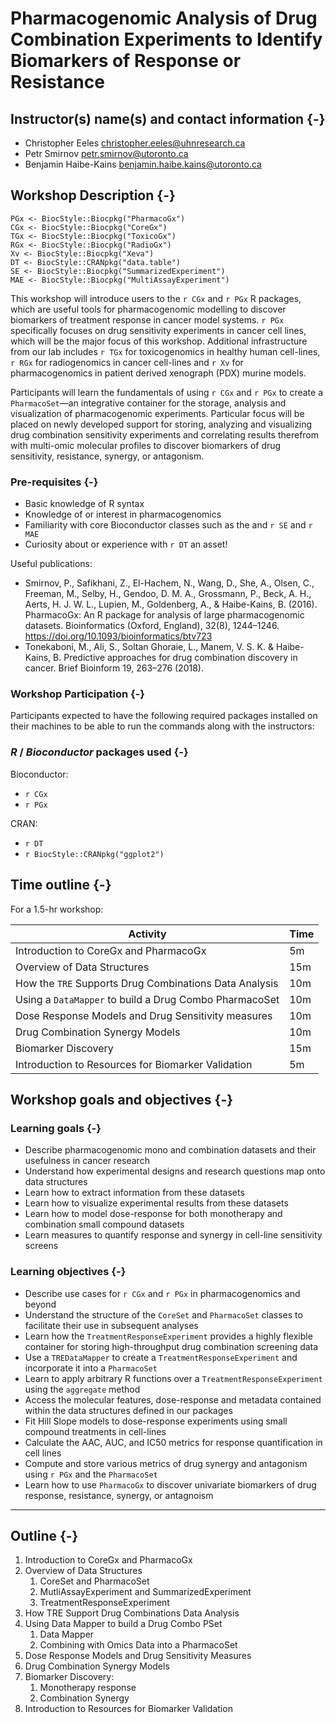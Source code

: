 # Pharmacogenomic Analysis of Drug Combination Experiments to Identify Biomarkers of Response or Resistance

## Instructor(s) name(s) and contact information {-}

* Christopher Eeles <christopher.eeles@uhnresearch.ca>
* Petr Smirnov <petr.smirnov@utoronto.ca>
* Benjamin Haibe-Kains <benjamin.haibe.kains@utoronto.ca>

## Workshop Description {-}

<!-- Alias package links -->

```{r eval=TRUE, echo=FALSE}
PGx <- BiocStyle::Biocpkg("PharmacoGx")
CGx <- BiocStyle::Biocpkg("CoreGx")
TGx <- BiocStyle::Biocpkg("ToxicoGx")
RGx <- BiocStyle::Biocpkg("RadioGx")
Xv <- BiocStyle::Biocpkg("Xeva")
DT <- BiocStyle::CRANpkg("data.table")
SE <- BiocStyle::Biocpkg("SummarizedExperiment")
MAE <- BiocStyle::Biocpkg("MultiAssayExperiment")
```

This workshop will introduce users to the `r CGx` and
`r PGx` R packages, which are useful tools for
pharmacogenomic modelling to discover biomarkers of treatment response in cancer
model systems. `r PGx` specifically focuses on
drug sensitivity experiments in cancer cell lines, which will be the major
focus of this workshop. Additional infrastructure from our lab includes
`r TGx` for toxicogenomics in healthy human
cell-lines, `r RGx` for
radiogenomics in cancer cell-lines and `r Xv` for
pharmacogenomics in patient derived xenograph (PDX) murine models.

Participants will learn the fundamentals of using `r CGx`
and `r PGx` to create a `PharmacoSet`&mdash;an
integrative container for the storage, analysis and visualization of
pharmacogenomic experiments. Particular focus will be placed
on newly developed support for storing, analyzing and visualizing drug
combination sensitivity experiments and correlating results therefrom
with multi-omic molecular profiles to discover biomarkers of drug sensitivity,
resistance, synergy, or antagonism.

### Pre-requisites {-}
  * Basic knowledge of R syntax
  * Knowledge of or interest in pharmacogenomics
  * Familiarity with core Bioconductor classes such as the
  and `r SE` and `r MAE`
  * Curiosity about or experience with `r DT` an asset!

Useful publications:

* Smirnov, P., Safikhani, Z., El-Hachem, N., Wang, D., She, A., Olsen, C., Freeman, M., Selby, H., Gendoo, D. M. A., Grossmann, P., Beck, A. H., Aerts, H. J. W. L., Lupien, M., Goldenberg, A., & Haibe-Kains, B. (2016). PharmacoGx: An R package for analysis of large pharmacogenomic datasets. Bioinformatics (Oxford, England), 32(8), 1244–1246. https://doi.org/10.1093/bioinformatics/btv723
* Tonekaboni, M., Ali, S., Soltan Ghoraie, L., Manem, V. S. K. & Haibe-Kains, B. Predictive approaches for drug combination discovery in cancer. Brief Bioinform 19, 263–276 (2018).

### Workshop Participation {-}

<!-- The workshop will be presented as a set of analysis steps to be replicated by the learners, with instructors
available to explain the why and how of applying these functions to the given datasets. Learners will write analysis
scripts as well as use interactive commands to explore the generated data structures and results. Learners will then
brainstorm potential applications of the analysis results in their field as well as comment on use case examples
presented by the instructors on research in our lab. -->


Participants expected to have the following required packages installed on their machines to be able to run the commands along with the instructors:


### _R_ / _Bioconductor_ packages used {-}

Bioconductor:

* `r CGx`
* `r PGx`

CRAN:

* `r DT`
* `r BiocStyle::CRANpkg("ggplot2")`

## Time outline {-}

For a 1.5-hr workshop:

| Activity                                                   | Time |
|------------------------------------------------------------|------|
| Introduction to CoreGx and PharmacoGx                      |  5m  |
| Overview of Data Structures                                |  15m |
| How the `TRE` Supports Drug Combinations Data Analysis     |  10m |
| Using a `DataMapper` to build a Drug Combo PharmacoSet     |  10m |
| Dose Response Models and Drug Sensitivity measures         |  10m |
| Drug Combination Synergy Models                            |  10m |
| Biomarker Discovery                                        |  15m |
| Introduction to Resources for Biomarker Validation         |  5m  |


## Workshop goals and objectives {-}

### Learning goals {-}

* Describe pharmacogenomic mono and combination datasets and their usefulness in cancer research
* Understand how experimental designs and research questions map onto data structures
* Learn how to extract information from these datasets
* Learn how to visualize experimental results from these datasets
* Learn how to model dose-response for both monotherapy and combination small compound datasets
* Learn measures to quantify response and synergy in cell-line sensitivity screens

### Learning objectives {-}

* Describe use cases for `r CGx` and `r PGx` in pharmacogenomics and beyond
* Understand the structure of the `CoreSet` and `PharmacoSet` classes to facilitate their use in subsequent analyses
* Learn how the `TreatmentResponseExperiment` provides a highly flexible container for storing high-throughput drug combination screening data
* Use a `TREDataMapper` to create a `TreatmentResponseExperiment` and incorporate it into a `PharmacoSet`
* Learn to apply arbitrary R functions over a `TreatmentResponseExperiment` using the `aggregate` method
* Access the molecular features, dose-response and metadata contained within the data structures defined in our packages
* Fit Hill Slope models to dose-response experiments using small compound treatments in cell-lines
* Calculate the AAC, AUC, and IC50 metrics for response quantification in cell lines
* Compute and store various metrics of drug synergy and antagonism using `r PGx` and the `PharmacoSet`
* Learn how to use `PharmacoGx` to discover univariate biomarkers of drug response, resistance, synergy, or antagnoism

---

## Outline {-}

1. Introduction to CoreGx and PharmacoGx
2. Overview of Data Structures
   1. CoreSet and PharmacoSet
   2. MutliAssayExperiment and SummarizedExperiment
   3. TreatmentResponseExperiment
3. How TRE Support Drug Combinations Data Analysis
4. Using Data Mapper to build a Drug Combo PSet
   1. Data Mapper
   2. Combining with Omics Data into a PharmacoSet
5. Dose Response Models and Drug Sensitivity Measures
6. Drug Combination Synergy Models
7. Biomarker Discovery:
    1. Monotherapy response
    2. Combination Synergy
8. Introduction to Resources for Biomarker Validation
